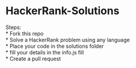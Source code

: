 # HackerRank-Solutions

Steps: </br>
	* Fork this repo </br>
	* Solve a HackerRank problem using any language </br>
	* Place your code in the solutions folder </br>
	* fill your details in the info.js fill </br>
	* Create a pull request
